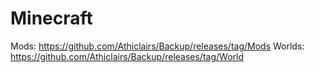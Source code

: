 # Minecraft
Mods: https://github.com/Athiclairs/Backup/releases/tag/Mods
Worlds: https://github.com/Athiclairs/Backup/releases/tag/World
